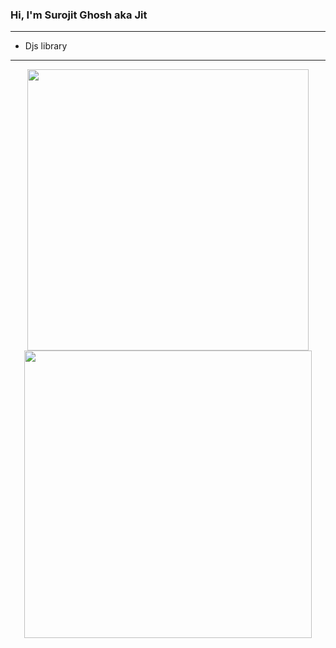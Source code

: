 ### Hi, I'm Surojit Ghosh aka Jit

---

- Djs library

---

<div align="center">
  <img src="https://github-readme-stats.vercel.app/api/top-langs/?username=AmJit&layout=compact" width="450">
  <img src="https://github-readme-stats.vercel.app/api?username=AmJit&show_icons=true&theme=radical&count_private=true"width="460" >
</div>
